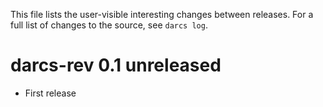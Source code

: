 This file lists the user-visible interesting changes between releases. For a
full list of changes to the source, see `darcs log`.



darcs-rev 0.1        unreleased
===============================

* First release
